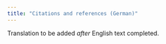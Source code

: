 ```yaml
---
title: "Citations and references (German)"
---
```

Translation to be added _after_ English text completed.
